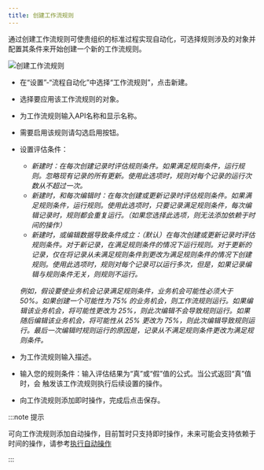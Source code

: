 ```yaml
---
title: 创建工作流规则
---
```


通过创建工作流规则可使贵组织的标准过程实现自动化，可选择规则涉及的对象并配置其条件来开始创建一个新的工作流规则。

![创建工作流规则](/assets/help/auto_workflow/创建工作流规则.png)

- 在“设置”-“流程自动化”中选择“工作流规则”，点击新建。
- 选择要应用该工作流规则的对象。
- 为工作流规则输入API名称和显示名称。
- 需要启用该规则请勾选启用按钮。
- 设置评估条件：
  - *新建时：在每次创建记录时评估规则条件。如果满足规则条件，运行规则。忽略现有记录的所有更新。使用此选项时，规则对每个记录的运行次数从不超过一次。*
  - *新建时，和每次编辑时：在每次创建或更新记录时评估规则条件。如果满足规则条件，运行规则。使用此选项时，只要记录满足规则条件，每次编辑记录时，规则都会重复运行。（如果您选择此选项，则无法添加依赖于时间的操作）*
  - *新建时，或编辑数据导致条件成立：（默认）在每次创建或更新记录时评估规则条件。对于新记录，在满足规则条件的情况下运行规则。对于更新的记录，仅在将记录从未满足规则条件到更改为满足规则条件的情况下创建规则。使用此选项时，规则对每个记录可以运行多次，但是，如果记录编辑与规则条件无关，则规则不运行。*

  *例如，假设要使业务机会记录满足规则条件，业务机会可能性必须大于 50%。如果创建一个可能性为 75% 的业务机会，则工作流规则运行。如果编辑该业务机会，将可能性更改为 25%，则此次编辑不会导致规则运行。如果随后编辑该业务机会，将可能性从 25% 更改为 75%，则此次编辑导致规则运行。最后一次编辑时规则运行的原因是，记录从不满足规则条件更改为满足规则条件。*
- 为工作流规则输入描述。
- 输入您的规则条件：输入评估结果为“真”或“假”值的公式。当公式返回“真”值时，会 触发该工作流规则执行后续设置的操作。
- 向工作流规则添加即时操作，完成后点击保存。

:::note 提示

可向工作流规则添加自动操作，目前暂时只支持即时操作，未来可能会支持依赖于时间的操作，请参考[执行自动操作](/help/auto_actions/summary)

:::
